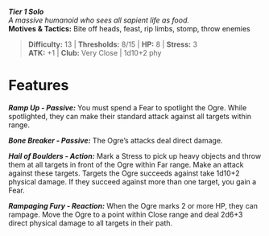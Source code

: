 ***Tier 1 Solo***  
*A massive humanoid who sees all sapient life as food.*  
**Motives & Tactics:** Bite off heads, feast, rip limbs, stomp, throw enemies

> **Difficulty:** 13 | **Thresholds:** 8/15 | **HP:** 8 | **Stress:** 3  
> **ATK:** +1 | **Club:** Very Close | 1d10+2 phy  

# Features

***Ramp Up - Passive:*** You must spend a Fear to spotlight the Ogre. While spotlighted, they can make their standard attack against all targets within range.

***Bone Breaker - Passive:*** The Ogre’s attacks deal direct damage.

***Hail of Boulders - Action:*** Mark a Stress to pick up heavy objects and throw them at all targets in front of the Ogre within Far range. Make an attack against these targets. Targets the Ogre succeeds against take 1d10+2 physical damage. If they succeed against more than one target, you gain a Fear.

***Rampaging Fury - Reaction:*** When the Ogre marks 2 or more HP, they can rampage. Move the Ogre to a point within Close range and deal 2d6+3 direct physical damage to all targets in their path.
